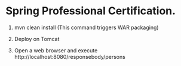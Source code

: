 # Spring Professional Certification.

1) mvn clean install (This command triggers WAR packaging)

2) Deploy on Tomcat

3) Open a web browser and execute http://localhost:8080/responsebody/persons

